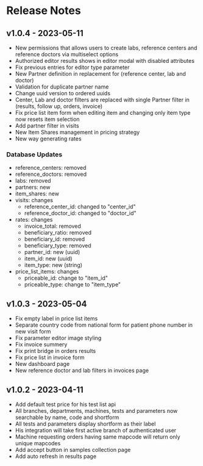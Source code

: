 # Release Notes

## v1.0.4 - 2023-05-11
* New permissions that allows users to create labs, reference centers and reference doctors via multiselect options
* Authorized editor results shows in editor modal with disabled attributes
* Fix previous entries for editor type parameter
* New Partner definition in replacement for (reference center, lab and doctor)
* Validation for duplicate partner name
* Change uuid version to ordered uuids
* Center, Lab and doctor filters are replaced with single Partner filter in (results, follow up, orders, invoice)
* Fix price list item form when editing item and changing only item type now resets item selection
* Add partner filter in visits
* New Item Shares management in pricing strategy
* New way generating rates
### Database Updates
* reference_centers: removed
* reference_doctors: removed
* labs: removed
* partners: new
* item_shares: new
* visits: changes
  * reference_center_id: changed to "center_id"
  * reference_doctor_id: changed to "doctor_id"
* rates: changes
  * invoice_total: removed
  * beneficiary_ratio: removed
  * beneficiary_id: removed
  * beneficiary_type: removed
  * partner_id: new (uuid)
  * item_id: new (uuid)
  * item_type: new (string)
* price_list_items: changes
  * priceable_id: change to "item_id"
  * priceable_type: change to "item_type"

## v1.0.3 - 2023-05-04
* Fix empty label in price list items
* Separate country code from national form for patient phone number in new visit form
* Fix parameter editor image styling
* Fix invoice summery
* Fix print bridge in orders results
* Fix price list in invoice form
* New dashboard page
* New reference doctor and lab filters in invoices page

## v1.0.2 - 2023-04-11
* Add default test price for his test list api
* All branches, departments, machines, tests and parameters now searchable by name, code and shortform
* All tests and parameters display shortform as their label
* His integration will take first active branch of authenticated user
* Machine requesting orders having same mapcode will return only unique mapcodes
* Add accept button in samples collection page
* Add auto refresh in results page
